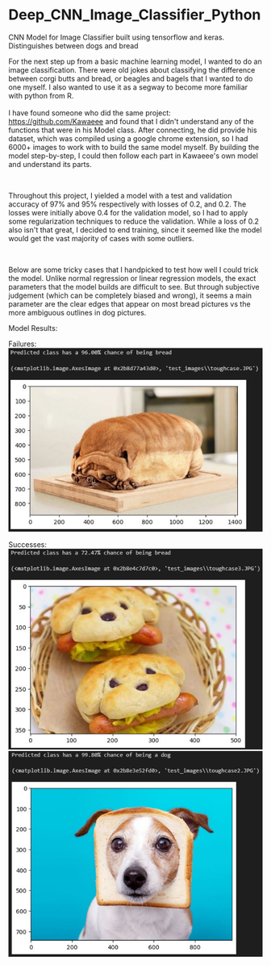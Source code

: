 # Deep_CNN_Image_Classifier_Python
CNN Model for Image Classifier built using tensorflow and keras. Distinguishes between dogs and bread

For the next step up from a basic machine learning model, I wanted to do an image classification. There were old jokes about classifying the difference between
corgi butts and bread, or beagles and bagels that I wanted to do one myself. I also wanted to use it as a segway to become more familiar with python from R.  
<br>
I have found someone who did the same project: https://github.com/Kawaeee and found that I didn't understand any of the functions that were in his Model class. 
After connecting, he did provide his dataset, which was compiled using a google chrome extension, so I had 6000+ images to work with to build the same model myself.  By building the model step-by-step, I could then follow each part in Kawaeee's own model and understand its parts. 

<br> 

Throughout this project, I yielded a model with a test and validation accuracy of 97% and 95% respectively with losses of 0.2, and 0.2. The losses were initially above 0.4
for the validation model, so I had to apply some regularization techniques to reduce the validation. While a loss of 0.2 also isn't that great, I decided to end training,
since it seemed like the model would get the vast majority of cases with some outliers. 

<br>

Below are some tricky cases that I handpicked to test how well I could trick the model. Unlike normal regression or linear regression models, the exact parameters 
that the model builds are difficult to see. But through subjective judgement (which can be completely biased and wrong), it seems a main parameter are the clear edges that appear on 
most bread pictures vs the more ambiguous outlines in dog pictures.

Model Results:

Failures:
<br>
![Fail1](https://github.com/4jlow/Deep_CNN_Image_Classifier_Python/blob/master/result%20pictures/Failure_1.JPG)

Successes:
<br>
![Success1](https://github.com/4jlow/Deep_CNN_Image_Classifier_Python/blob/master/result%20pictures/Success_1.JPG)
<br>
![Success2](https://github.com/4jlow/Deep_CNN_Image_Classifier_Python/blob/master/result%20pictures/Success_2.JPG)
